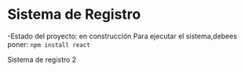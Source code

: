 <h1> Sistema de Registro</h1>

-Estado del proyecto: en construcción
Para ejecutar el sistema,debees poner:
```npm install react```

Sistema de registro 2
